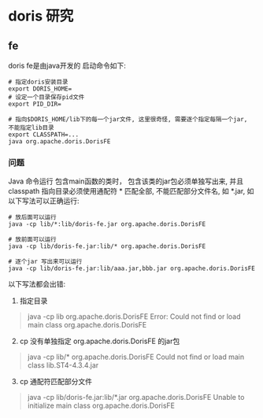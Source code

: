 # doris 研究

## fe
doris fe是由java开发的 启动命令如下:
```shell
# 指定doris安装目录
export DORIS_HOME=
# 设定一个目录保存pid文件
export PID_DIR=

# 指向$DORIS_HOME/lib下的每一个jar文件, 这里很奇怪, 需要逐个指定每隔一个jar, 不能指定lib目录
export CLASSPATH=...
java org.apache.doris.DorisFE
```

### 问题
Java 命令运行 包含main函数的类时， 包含该类的jar包必须单独写出来, 并且classpath 指向目录必须使用通配符 * 匹配全部, 不能匹配部分文件名, 如 *.jar, 如以下写法可以正确运行:
```shell
# 放后面可以运行
java -cp lib/*:lib/doris-fe.jar org.apache.doris.DorisFE

# 放前面可以运行
java -cp lib/doris-fe.jar:lib/* org.apache.doris.DorisFE

# 逐个jar 写出来可以运行
java -cp lib/doris-fe.jar:lib/aaa.jar,bbb.jar org.apache.doris.DorisFE
```

以下写法都会出错:

1. 指定目录
> java -cp lib org.apache.doris.DorisFE
> Error: Could not find or load main class org.apache.doris.DorisFE
2. cp 没有单独指定 org.apache.doris.DorisFE 的jar包
> java -cp lib/* org.apache.doris.DorisFE
> Could not find or load main class lib.ST4-4.3.4.jar
3. cp 通配符匹配部分文件
> java -cp lib/doris-fe.jar:lib/*.jar org.apache.doris.DorisFE
>  Unable to initialize main class org.apache.doris.DorisFE

